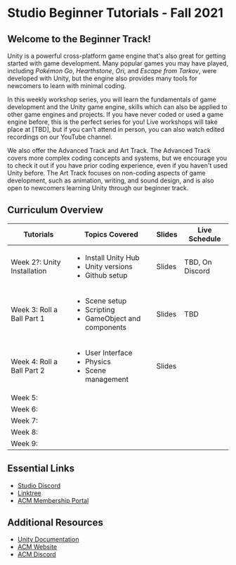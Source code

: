 # Studio Beginner Tutorials - Fall 2021
## Welcome to the Beginner Track!
Unity is a powerful cross-platform game engine that's also great for getting started with game development. Many popular games you may have played, including *Pokémon Go*, *Hearthstone*, *Ori*, and *Escape from Tarkov*, were developed with Unity, but the engine also provides many tools for newcomers to learn with minimal coding.

In this weekly workshop series, you will learn the fundamentals of game development and the Unity game engine, skills which can also be applied to other game engines and projects. If you have never coded or used a game engine before, this is the perfect series for you! Live workshops will take place at [TBD], but if you can't attend in person, you can also watch edited recordings on our YouTube channel.

We also offer the Advanced Track and Art Track. The Advanced Track covers more complex coding concepts and systems, but we encourage you to check it out if you have prior coding experience, even if you haven't used Unity before. The Art Track focuses on non-coding aspects of game development, such as animation, writing, and sound design, and is also open to newcomers learning Unity through our beginner track.

## Curriculum Overview
| Tutorials                   | Topics Covered                                                                  | Slides | Live Schedule   |
|-----------------------------|---------------------------------------------------------------------------------|--------|-----------------|
| Week 2?: Unity Installation | <ul><li>Install Unity Hub</li><li>Unity versions</li><li>Github setup</li></ul> | Slides | TBD, On Discord |
| Week 3: Roll a Ball Part 1  | <ul><li>Scene setup</li><li>Scripting</li><li>GameObject and components</li>    | Slides | TBD             |
| Week 4: Roll a Ball Part 2  | <ul><li>User Interface</li><li>Physics</li><li>Scene management</li>            | Slides |                 |
| Week 5:                     |             |        |               |
| Week 6:                     |             |        |               |
| Week 7:                     |             |        |               |
| Week 8:                     |             |        |               |
| Week 9:                     |             |        |               |

## Essential Links
- [Studio Discord](https://discord.com/invite/bBk2Mcw)
- [Linktree](https://linktr.ee/acmstudio)
- [ACM Membership Portal](https://members.uclaacm.com/)
## Additional Resources
- [Unity Documentation](https://docs.unity3d.com/Manual/index.html)
- [ACM Website](https://www.uclaacm.com/)
- [ACM Discord](https://discord.com/invite/eWmzKsY)
